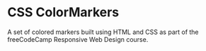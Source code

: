 # CSS ColorMarkers
A set of colored markers built using HTML and CSS as part of the freeCodeCamp Responsive Web Design course.
